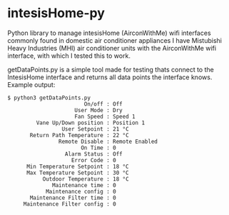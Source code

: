 # intesisHome-py
Python library to manage intesisHome (AirconWithMe) wifi interfaces commonly found in domestic air conditioner appliances
I have Mistubishi Heavy Industries (MHI) air conditioner units with the AirconWithMe wifi interface, with which I tested this to work. 

getDataPoints.py is a simple tool made for testing thats connect to the IntesisHome interface and returns all data points the interface knows. 
Example output:
```
$ python3 getDataPoints.py
                        On/off : Off
                     User Mode : Dry
                     Fan Speed : Speed 1
         Vane Up/Down position : Position 1
                 User Setpoint : 21 °C
       Return Path Temperature : 22 °C
                Remote Disable : Remote Enabled
                       On Time : 0
                  Alarm Status : Off
                    Error Code : 0
      Min Temperature Setpoint : 18 °C
      Max Temperature Setpoint : 30 °C
           Outdoor Temperature : 18 °C
              Maintenance time : 0
            Maintenance config : 0
       Maintenance Filter time : 0
     Maintenance Filter config : 0
```
